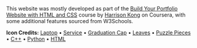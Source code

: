 This website was mostly developed as part of the [Build Your Portfolio Website with HTML and CSS](https://coursera.org/share/3b094dbe5134c6df04de4b6fb2c82b38) course by [Harrison Kong](https://github.com/harrisonkong) on Coursera, with some additional features sourced from W3Schools.

**Icon Credits:**
[Laptop](https://www.flaticon.com/free-icon/laptop_59505) • 
[Service](https://www.flaticon.com/free-icons/quality) • 
[Graduation Cap](https://www.flaticon.com/free-icon/graduation-cap_686051) • 
[Leaves](https://www.flaticon.com/free-icon/leaves_1490749?term=nature&page=1&position=1&origin=search&related_id=1490749) • 
[Puzzle Pieces](https://www.flaticon.com/free-icon/puzzle-piece_4205637) • 
[C++](https://www.flaticon.com/free-icons/coding) •
[Python](https://www.flaticon.com/free-icons/python) •
[HTML](https://www.flaticon.com/free-icons/html5)

